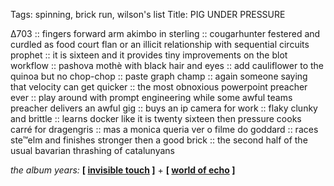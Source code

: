 Tags: spinning, brick run, wilson's list
Title: PIG UNDER PRESSURE
  
∆703 :: fingers forward arm akimbo in sterling :: cougarhunter festered and curdled as food court flan or an illicit relationship with sequential circuits prophet :: it is sixteen and it provides tiny improvements on the blot workflow :: pashova mothè with black hair and eyes :: add cauliflower to the quinoa but no chop-chop :: paste graph champ :: again someone saying that velocity can get quicker :: the most obnoxious powerpoint preacher ever :: play around with prompt engineering while some awful teams preacher delivers an awful gig :: buys an ip camera for work :: flaky clunky and brittle :: learns docker like it is twenty sixteen then pressure cooks carré for dragengris :: mas a monica queria ver o filme do goddard :: races ste™elm and finishes stronger then a good brick :: the second half of the usual bavarian thrashing of catalunyans  
  
_the album years:_ **[ [invisible touch](https://rateyourmusic.com/release/album/genesis/invisible-touch/) ]** + **[ [world of echo](https://rateyourmusic.com/release/album/arthur-russell/world-of-echo/) ]**  
